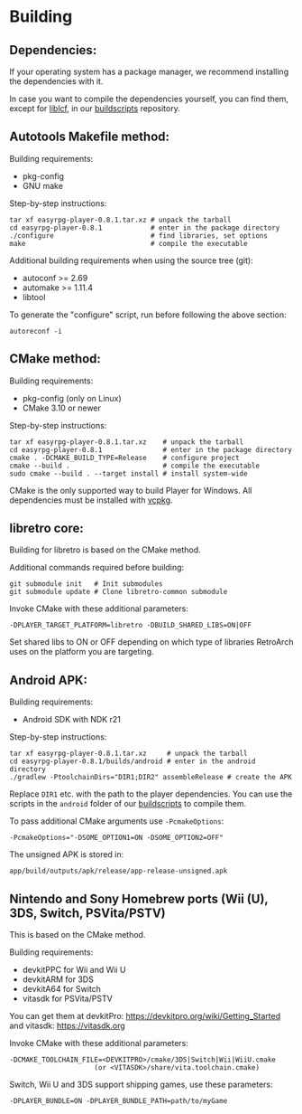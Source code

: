 # Building

## Dependencies:

If your operating system has a package manager, we recommend installing the
dependencies with it.

In case you want to compile the dependencies yourself, you can find them,
except for [liblcf], in our [buildscripts] repository.


## Autotools Makefile method:

Building requirements:

- pkg-config
- GNU make

Step-by-step instructions:

    tar xf easyrpg-player-0.8.1.tar.xz # unpack the tarball
    cd easyrpg-player-0.8.1            # enter in the package directory
    ./configure                        # find libraries, set options
    make                               # compile the executable

Additional building requirements when using the source tree (git):

- autoconf >= 2.69
- automake >= 1.11.4
- libtool

To generate the "configure" script, run before following the above section:

    autoreconf -i


## CMake method:

Building requirements:

- pkg-config (only on Linux)
- CMake 3.10 or newer

Step-by-step instructions:

    tar xf easyrpg-player-0.8.1.tar.xz    # unpack the tarball
    cd easyrpg-player-0.8.1               # enter in the package directory
    cmake . -DCMAKE_BUILD_TYPE=Release    # configure project
    cmake --build .                       # compile the executable
    sudo cmake --build . --target install # install system-wide

CMake is the only supported way to build Player for Windows. All dependencies
must be installed with [vcpkg].


## libretro core:

Building for libretro is based on the CMake method.

Additional commands required before building:

    git submodule init   # Init submodules
    git submodule update # Clone libretro-common submodule

Invoke CMake with these additional parameters:

    -DPLAYER_TARGET_PLATFORM=libretro -DBUILD_SHARED_LIBS=ON|OFF

Set shared libs to ON or OFF depending on which type of libraries RetroArch
uses on the platform you are targeting.


## Android APK:

Building requirements:

- Android SDK with NDK r21

Step-by-step instructions:

    tar xf easyrpg-player-0.8.1.tar.xz     # unpack the tarball
    cd easyrpg-player-0.8.1/builds/android # enter in the android directory
    ./gradlew -PtoolchainDirs="DIR1;DIR2" assembleRelease # create the APK

Replace ``DIR1`` etc. with the path to the player dependencies. You can use
the scripts in the ``android`` folder of our [buildscripts] to compile them.

To pass additional CMake arguments use ``-PcmakeOptions``:

    -PcmakeOptions="-DSOME_OPTION1=ON -DSOME_OPTION2=OFF"

The unsigned APK is stored in:

    app/build/outputs/apk/release/app-release-unsigned.apk


## Nintendo and Sony Homebrew ports (Wii (U), 3DS, Switch, PSVita/PSTV)

This is based on the CMake method.

Building requirements:

- devkitPPC for Wii and Wii U
- devkitARM for 3DS
- devkitA64 for Switch
- vitasdk for PSVita/PSTV

You can get them at devkitPro: https://devkitpro.org/wiki/Getting_Started
and vitasdk: https://vitasdk.org

Invoke CMake with these additional parameters:

    -DCMAKE_TOOLCHAIN_FILE=<DEVKITPRO>/cmake/3DS|Switch|Wii|WiiU.cmake
                         (or <VITASDK>/share/vita.toolchain.cmake)

Switch, Wii U and 3DS support shipping games, use these parameters:

    -DPLAYER_BUNDLE=ON -DPLAYER_BUNDLE_PATH=path/to/myGame


[buildscripts]: https://github.com/EasyRPG/buildscripts
[liblcf]: https://github.com/EasyRPG/liblcf
[vcpkg]: https://github.com/Microsoft/vcpkg
